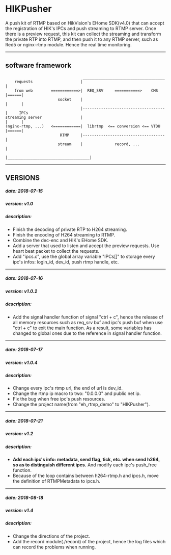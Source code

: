 # HIKPusher

A push kit of RTMP based on HikVision's EHome SDK(v4.0) that can accept the registration of HIK's IPCs and push streaming to RTMP server.
Once there is a preview request, this kit can collect the streaming and transform the private RTP into RTMP, and then push it to any RTMP server, such as Red5 or nginx-rtmp module. Hence the real time monitoring. 

----
## software framework
							  		  ____________________________________
        requests                     |                                    |
        from web        ============>|  REQ_SRV     ===========>    CMS   |======|
                           socket    |                                    |      |
                                     |------------------------------------|     IPCs
    streaming server                 |                                    |      |
    (nginx-rtmp, ...)   <============|  librtmp  <== conversion <== VTDU  |======|
							RTMP 	 |------------------------------------|
						   stream    |              record, ...           |
                                     |____________________________________|

------------------------------
## VERSIONS

##### date:			2018-07-15
##### version:		v1.0
##### description:
* Finish the decoding of private RTP to H264 streaming.
* Finish the encoding of H264 streaming to RTMP.
* Combine the dec-enc and HIK's EHome SDK.
* Add a server that used to listen and accept the preview requests. Use heart beat packet to collect the requests.
* Add "ipcs.c", use the global array variable "IPCs[]" to storage every ipc's infos: login_id, dev_id, push rtmp handle, etc.

------------------------------
##### date:			2018-07-16
##### version:		v1.0.2
##### description:
* Add the signal handler function of signal "ctrl + c", hence the release of all memory resources such as req_srv buf and ipc's push buf when use "ctrl + c" to exit the main function. As a result, some variables has changed to global ones due to the reference in signal handler function.

------------------------------
##### date:			2018-07-17
##### version:		v1.0.4
##### description:
* Change every ipc's rtmp url, the end of url is dev_id.
* Change the rtmp ip macro to two: "0.0.0.0" and public net ip.
* Fix the bug when free ipc's push resources.
* Change the project name(from "eh_rtmp_demo" to "HIKPusher").

------------------------------
##### date:			2018-07-21
##### version:		v1.2
##### description:
* **Add each ipc's info: metadata, send flag, tick, etc. when send h264, so as to distinguish different ipcs.** And modify each ipc's push_free function. 
* Because of the loop contains between h264-rtmp.h and ipcs.h, move the definition of RTMPMetadata to ipcs.h.

------------------------------
##### date:			2018-08-18
##### version:		v1.4
##### description:
* Change the directions of the project.
* Add the record module(./record) of the project, hence the log files which can record the problems when running.
